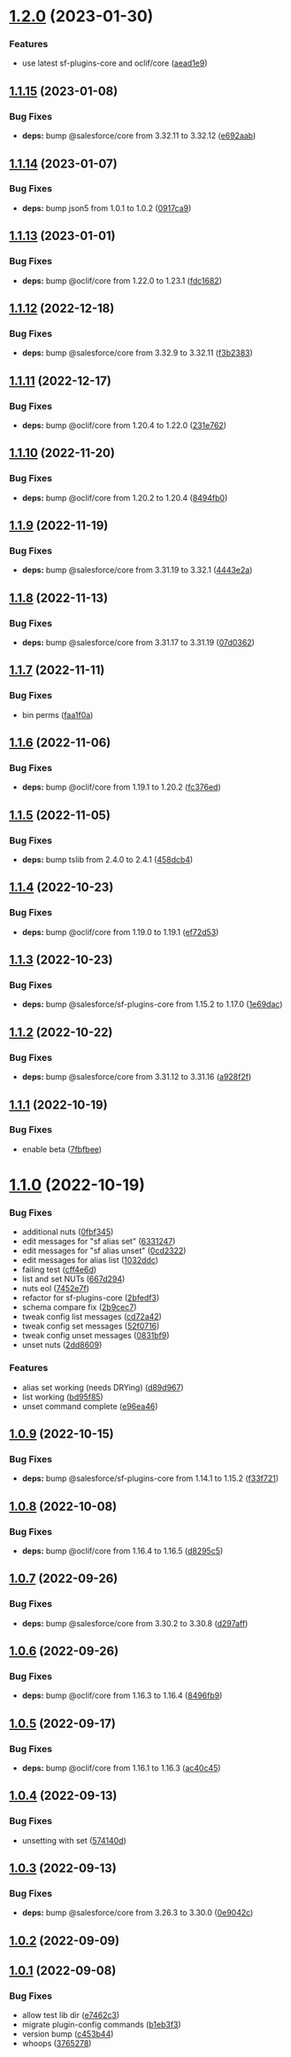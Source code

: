 # [1.2.0](https://github.com/salesforcecli/plugin-settings/compare/1.1.15...1.2.0) (2023-01-30)


### Features

* use latest sf-plugins-core and oclif/core ([aead1e9](https://github.com/salesforcecli/plugin-settings/commit/aead1e9920f62e966e1b49125d5fabb890a76abd))



## [1.1.15](https://github.com/salesforcecli/plugin-settings/compare/1.1.14...1.1.15) (2023-01-08)


### Bug Fixes

* **deps:** bump @salesforce/core from 3.32.11 to 3.32.12 ([e692aab](https://github.com/salesforcecli/plugin-settings/commit/e692aab98acefcc7ee82f206ee18be408eeb1499))



## [1.1.14](https://github.com/salesforcecli/plugin-settings/compare/1.1.13...1.1.14) (2023-01-07)


### Bug Fixes

* **deps:** bump json5 from 1.0.1 to 1.0.2 ([0917ca9](https://github.com/salesforcecli/plugin-settings/commit/0917ca9b77742c9c22db86e4e5b4593e57fbe04a))



## [1.1.13](https://github.com/salesforcecli/plugin-settings/compare/1.1.12...1.1.13) (2023-01-01)


### Bug Fixes

* **deps:** bump @oclif/core from 1.22.0 to 1.23.1 ([fdc1682](https://github.com/salesforcecli/plugin-settings/commit/fdc168246ff83b1bc49097e76938a2119ad9edb6))



## [1.1.12](https://github.com/salesforcecli/plugin-settings/compare/1.1.11...1.1.12) (2022-12-18)


### Bug Fixes

* **deps:** bump @salesforce/core from 3.32.9 to 3.32.11 ([f3b2383](https://github.com/salesforcecli/plugin-settings/commit/f3b23839705f3e6511ef34a122a4be3ebd86d0b5))



## [1.1.11](https://github.com/salesforcecli/plugin-settings/compare/1.1.10...1.1.11) (2022-12-17)


### Bug Fixes

* **deps:** bump @oclif/core from 1.20.4 to 1.22.0 ([231e762](https://github.com/salesforcecli/plugin-settings/commit/231e762b3c7056c5e97ba694b1dd060b2fa62149))



## [1.1.10](https://github.com/salesforcecli/plugin-settings/compare/1.1.9...1.1.10) (2022-11-20)


### Bug Fixes

* **deps:** bump @oclif/core from 1.20.2 to 1.20.4 ([8494fb0](https://github.com/salesforcecli/plugin-settings/commit/8494fb0c42f02d6b43ac23edd2949deab2bc4db3))



## [1.1.9](https://github.com/salesforcecli/plugin-settings/compare/1.1.8...1.1.9) (2022-11-19)


### Bug Fixes

* **deps:** bump @salesforce/core from 3.31.19 to 3.32.1 ([4443e2a](https://github.com/salesforcecli/plugin-settings/commit/4443e2a0dc9ad104c38f185d8a035bacd4f9ce02))



## [1.1.8](https://github.com/salesforcecli/plugin-settings/compare/1.1.7...1.1.8) (2022-11-13)


### Bug Fixes

* **deps:** bump @salesforce/core from 3.31.17 to 3.31.19 ([07d0362](https://github.com/salesforcecli/plugin-settings/commit/07d03622e82e698abab685e459982bc4ea725e01))



## [1.1.7](https://github.com/salesforcecli/plugin-settings/compare/1.1.6...1.1.7) (2022-11-11)


### Bug Fixes

* bin perms ([faa1f0a](https://github.com/salesforcecli/plugin-settings/commit/faa1f0a8d8be1b2016df5be9d7248c16e0114636))



## [1.1.6](https://github.com/salesforcecli/plugin-settings/compare/1.1.5...1.1.6) (2022-11-06)


### Bug Fixes

* **deps:** bump @oclif/core from 1.19.1 to 1.20.2 ([fc376ed](https://github.com/salesforcecli/plugin-settings/commit/fc376ed5cb527bcb3e2c848932433f06241c12f6))



## [1.1.5](https://github.com/salesforcecli/plugin-settings/compare/1.1.4...1.1.5) (2022-11-05)


### Bug Fixes

* **deps:** bump tslib from 2.4.0 to 2.4.1 ([458dcb4](https://github.com/salesforcecli/plugin-settings/commit/458dcb449c54c9ddaed067e219273da02d3c7aac))



## [1.1.4](https://github.com/salesforcecli/plugin-settings/compare/1.1.3...1.1.4) (2022-10-23)


### Bug Fixes

* **deps:** bump @oclif/core from 1.19.0 to 1.19.1 ([ef72d53](https://github.com/salesforcecli/plugin-settings/commit/ef72d53f852ae1f04bfbeb090bc93938617cb7dc))



## [1.1.3](https://github.com/salesforcecli/plugin-settings/compare/1.1.2...1.1.3) (2022-10-23)


### Bug Fixes

* **deps:** bump @salesforce/sf-plugins-core from 1.15.2 to 1.17.0 ([1e69dac](https://github.com/salesforcecli/plugin-settings/commit/1e69dac7fbce805d72abeddc43b35e8335a41b97))



## [1.1.2](https://github.com/salesforcecli/plugin-settings/compare/1.1.1...1.1.2) (2022-10-22)


### Bug Fixes

* **deps:** bump @salesforce/core from 3.31.12 to 3.31.16 ([a928f2f](https://github.com/salesforcecli/plugin-settings/commit/a928f2ffa359562d9f85be5445f0dccbd42c3890))



## [1.1.1](https://github.com/salesforcecli/plugin-settings/compare/1.1.0...1.1.1) (2022-10-19)


### Bug Fixes

* enable beta ([7fbfbee](https://github.com/salesforcecli/plugin-settings/commit/7fbfbee176aa151657e1d411a79bd69bcd70cfec))



# [1.1.0](https://github.com/salesforcecli/plugin-settings/compare/1.0.9...1.1.0) (2022-10-19)


### Bug Fixes

* additional nuts ([0fbf345](https://github.com/salesforcecli/plugin-settings/commit/0fbf3453bb82d37a74db5ef50648fce663b575fd))
* edit messages for "sf alias set" ([6331247](https://github.com/salesforcecli/plugin-settings/commit/6331247471061dc952533a4a7f5149ae1b254d8d))
* edit messages for "sf alias unset" ([0cd2322](https://github.com/salesforcecli/plugin-settings/commit/0cd2322eca0e9de456b4a7ec9b4c8eaed2e388c3))
* edit messages for alias list ([1032ddc](https://github.com/salesforcecli/plugin-settings/commit/1032ddc5099a820e89a60eaca347417ae72e738d))
* failing test ([cff4e6d](https://github.com/salesforcecli/plugin-settings/commit/cff4e6d4f76319d684961684506a7bd9adbb4c05))
* list and set NUTs ([667d294](https://github.com/salesforcecli/plugin-settings/commit/667d294c6d583d883f5c940380103fa9c5c623be))
* nuts eol ([7452e7f](https://github.com/salesforcecli/plugin-settings/commit/7452e7f88ad79a14d9a072e78ad8357ff0f81c65))
* refactor for sf-plugins-core ([2bfedf3](https://github.com/salesforcecli/plugin-settings/commit/2bfedf3376e53dd6eb7e0032f13361413c6f4759))
* schema compare fix ([2b9cec7](https://github.com/salesforcecli/plugin-settings/commit/2b9cec7f24a11193936a415931cfaa25224af352))
* tweak config list messages ([cd72a42](https://github.com/salesforcecli/plugin-settings/commit/cd72a42804004b008ed808e6f4293c446e6c2955))
* tweak config set messages ([52f0716](https://github.com/salesforcecli/plugin-settings/commit/52f07168532d0689a79a5a298bd71fb8fa84b3db))
* tweak config unset messages ([0831bf9](https://github.com/salesforcecli/plugin-settings/commit/0831bf9954ba4498f77817baa69b1425a45c1e74))
* unset nuts ([2dd8609](https://github.com/salesforcecli/plugin-settings/commit/2dd86097a7cb544a0753389ba272cc02ebca3faa))


### Features

* alias set working (needs DRYing) ([d89d967](https://github.com/salesforcecli/plugin-settings/commit/d89d9671fa1773b321f4838fa8381910564f17b0))
* list working ([bd95f85](https://github.com/salesforcecli/plugin-settings/commit/bd95f855d1ca0f68aa496e9462923ff9dcbd7749))
* unset command complete ([e96ea46](https://github.com/salesforcecli/plugin-settings/commit/e96ea46fe56692d20b1010bb806398dcf7ff191c))



## [1.0.9](https://github.com/salesforcecli/plugin-settings/compare/1.0.8...1.0.9) (2022-10-15)


### Bug Fixes

* **deps:** bump @salesforce/sf-plugins-core from 1.14.1 to 1.15.2 ([f33f721](https://github.com/salesforcecli/plugin-settings/commit/f33f72186601784a2f718216842527669eb454cd))



## [1.0.8](https://github.com/salesforcecli/plugin-settings/compare/1.0.7...1.0.8) (2022-10-08)


### Bug Fixes

* **deps:** bump @oclif/core from 1.16.4 to 1.16.5 ([d8295c5](https://github.com/salesforcecli/plugin-settings/commit/d8295c57415810fa19d0153a1cd3497ac6f24658))



## [1.0.7](https://github.com/salesforcecli/plugin-settings/compare/1.0.6...1.0.7) (2022-09-26)


### Bug Fixes

* **deps:** bump @salesforce/core from 3.30.2 to 3.30.8 ([d297aff](https://github.com/salesforcecli/plugin-settings/commit/d297aff7066c3abd3f351119c3924cc965d27c0f))



## [1.0.6](https://github.com/salesforcecli/plugin-settings/compare/1.0.5...1.0.6) (2022-09-26)


### Bug Fixes

* **deps:** bump @oclif/core from 1.16.3 to 1.16.4 ([8496fb9](https://github.com/salesforcecli/plugin-settings/commit/8496fb936ed555c9dd9bf580fafb43c0c1ee8689))



## [1.0.5](https://github.com/salesforcecli/plugin-settings/compare/1.0.4...1.0.5) (2022-09-17)


### Bug Fixes

* **deps:** bump @oclif/core from 1.16.1 to 1.16.3 ([ac40c45](https://github.com/salesforcecli/plugin-settings/commit/ac40c452ffaf876a9e357b4f7f4e56eae2bee88c))



## [1.0.4](https://github.com/salesforcecli/plugin-settings/compare/1.0.3...1.0.4) (2022-09-13)


### Bug Fixes

* unsetting with set ([574140d](https://github.com/salesforcecli/plugin-settings/commit/574140d0c9686847e9f93b4a0ee7c46710d81d34))



## [1.0.3](https://github.com/salesforcecli/plugin-settings/compare/v1.0.2...1.0.3) (2022-09-13)


### Bug Fixes

* **deps:** bump @salesforce/core from 3.26.3 to 3.30.0 ([0e9042c](https://github.com/salesforcecli/plugin-settings/commit/0e9042cde11199a852a81c9073c8026805cb9394))



## [1.0.2](https://github.com/salesforcecli/plugin-settings/compare/v1.0.1...v1.0.2) (2022-09-09)



## [1.0.1](https://github.com/salesforcecli/plugin-settings/compare/b1eb3f397cbfd172e87d73b9038d66f91ce69bc4...v1.0.1) (2022-09-08)


### Bug Fixes

* allow test lib dir ([e7462c3](https://github.com/salesforcecli/plugin-settings/commit/e7462c366cd6e94837628c1c2786023934698694))
* migrate plugin-config commands ([b1eb3f3](https://github.com/salesforcecli/plugin-settings/commit/b1eb3f397cbfd172e87d73b9038d66f91ce69bc4))
* version bump ([c453b44](https://github.com/salesforcecli/plugin-settings/commit/c453b44346e2c2bf80d525c56eda6903c013a0ac))
* whoops ([3765278](https://github.com/salesforcecli/plugin-settings/commit/376527852b5f37c201d813dee9599a3453e25b67))



